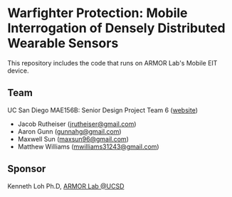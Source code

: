 # Warfighter Protection: Mobile Interrogation of Densely Distributed Wearable Sensors 

This repository includes the code that runs on ARMOR Lab's Mobile EIT device.

## Team

UC San Diego MAE156B: Senior Design Project Team 6 ([website](https://sites.google.com/a/eng.ucsd.edu/156b-2018-spring-team06/))

* Jacob Rutheiser	(jrutheiser@gmail.com)
* Aaron Gunn			(gunnahg@gmail.com)
* Maxwell Sun		(maxsun96@gmail.com)
* Matthew Williams	(mwilliams31243@gmail.com)

## Sponsor

Kenneth Loh Ph.D, [ARMOR Lab @UCSD](http://armor.eng.ucsd.edu/)
